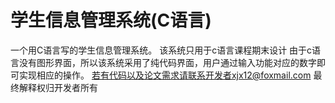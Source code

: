 # 学生信息管理系统(C语言)
一个用C语言写的学生信息管理系统。
该系统只用于c语言课程期末设计
由于c语言没有图形界面，所以该系统采用了纯代码界面，用户通过输入功能对应的数字即可实现相应的操作。
若有代码以及论文需求请联系开发者xjx12@foxmail.com
最终解释权归开发者所有
